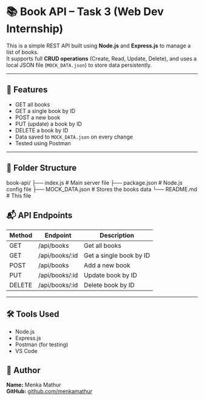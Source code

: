 # 📚 Book API – Task 3 (Web Dev Internship)

This is a simple REST API built using **Node.js** and **Express.js** to manage a list of books.  
It supports full **CRUD operations** (Create, Read, Update, Delete), and uses a local JSON file (`MOCK_DATA.json`) to store data persistently.

---

## 🚀 Features

- GET all books  
- GET a single book by ID  
- POST a new book  
- PUT (update) a book by ID  
- DELETE a book by ID  
- Data saved to `MOCK_DATA.json` on every change  
- Tested using Postman  

---

## 📁 Folder Structure

book-api/
├── index.js # Main server file
├── package.json # Node.js config file
├── MOCK_DATA.json # Stores the books data
└── README.md # This file

## 📬 API Endpoints

| Method | Endpoint            | Description             |
|--------|---------------------|-------------------------|
| GET    | /api/books          | Get all books           |
| GET    | /api/books/:id      | Get a single book by ID |
| POST   | /api/books          | Add a new book          |
| PUT    | /api/books/:id      | Update book by ID       |
| DELETE | /api/books/:id      | Delete book by ID       |

---

## 🛠 Tools Used

- Node.js  
- Express.js  
- Postman (for testing)  
- VS Code  

## 👤 Author

**Name:** Menka Mathur   
**GitHub:** [github.com/menkamathur](https://github.com/menkamathur)

